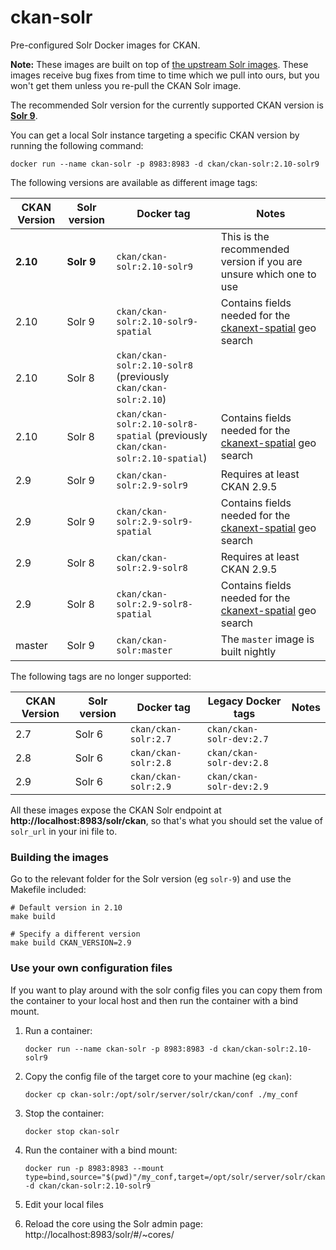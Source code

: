 # ckan-solr

Pre-configured Solr Docker images for CKAN.

**Note:** These images are built on top of [the upstream Solr images](https://github.com/apache/docker-solr#readme). These images receive bug fixes from time to time which we pull into ours, but you won't get them unless you re-pull the CKAN Solr image.

The recommended Solr version for the currently supported CKAN version is **[Solr 9](https://solr.apache.org/downloads.html#about-versions-and-support)**.

You can get a local Solr instance targeting a specific CKAN version by running the following command:

    docker run --name ckan-solr -p 8983:8983 -d ckan/ckan-solr:2.10-solr9

The following versions are available as different image tags:

| CKAN Version | Solr version | Docker tag | Notes |
| --- | --- | --- | --- |
| **2.10** | **Solr 9** | `ckan/ckan-solr:2.10-solr9` | This is the recommended version if you are unsure which one to use |
| 2.10 | Solr 9 | `ckan/ckan-solr:2.10-solr9-spatial` | Contains fields needed for the [ckanext-spatial](https://docs.ckan.org/projects/ckanext-spatial/en/latest/spatial-search.html) geo search |
| 2.10 | Solr 8 | `ckan/ckan-solr:2.10-solr8` (previously `ckan/ckan-solr:2.10`) | |
| 2.10 | Solr 8 | `ckan/ckan-solr:2.10-solr8-spatial` (previously `ckan/ckan-solr:2.10-spatial`) | Contains fields needed for the [ckanext-spatial](https://docs.ckan.org/projects/ckanext-spatial/en/latest/spatial-search.html) geo search |
| 2.9 | Solr 9 | `ckan/ckan-solr:2.9-solr9` | Requires at least CKAN 2.9.5 |
| 2.9 | Solr 9 | `ckan/ckan-solr:2.9-solr9-spatial` | Contains fields needed for the [ckanext-spatial](https://docs.ckan.org/projects/ckanext-spatial/en/latest/spatial-search.html) geo search |
| 2.9 | Solr 8 | `ckan/ckan-solr:2.9-solr8` | Requires at least CKAN 2.9.5 |
| 2.9 | Solr 8 | `ckan/ckan-solr:2.9-solr8-spatial` | Contains fields needed for the [ckanext-spatial](https://docs.ckan.org/projects/ckanext-spatial/en/latest/spatial-search.html) geo search |
| master | Solr 9 | `ckan/ckan-solr:master` | The `master` image is built nightly |

The following tags are no longer supported:

| CKAN Version | Solr version | Docker tag | Legacy Docker tags | Notes |
| --- | --- | --- | --- | --- |
| 2.7 | Solr 6 | `ckan/ckan-solr:2.7` |  `ckan/ckan-solr-dev:2.7` | |
| 2.8 | Solr 6 | `ckan/ckan-solr:2.8` |  `ckan/ckan-solr-dev:2.8` | |
| 2.9 | Solr 6 | `ckan/ckan-solr:2.9` | `ckan/ckan-solr-dev:2.9` | |


All these images expose the CKAN Solr endpoint at **http://localhost:8983/solr/ckan**, so that's what you should set the value of `solr_url` in your ini file to.



### Building the images

Go to the relevant folder for the Solr version (eg `solr-9`) and use the Makefile included:

    # Default version in 2.10
    make build

    # Specify a different version
    make build CKAN_VERSION=2.9



### Use your own configuration files

If you want to play around with the solr config files you can copy them from the container to your local host and then run the container with a bind mount.

1. Run a container:

       docker run --name ckan-solr -p 8983:8983 -d ckan/ckan-solr:2.10-solr9

2. Copy the config file of the target core to your machine (eg `ckan`):

       docker cp ckan-solr:/opt/solr/server/solr/ckan/conf ./my_conf

3. Stop the container:

       docker stop ckan-solr

4. Run the container with a bind mount:

       docker run -p 8983:8983 --mount type=bind,source="$(pwd)"/my_conf,target=/opt/solr/server/solr/ckan/conf -d ckan/ckan-solr:2.10-solr9

5. Edit your local files

6. Reload the core using the Solr admin page: http://localhost:8983/solr/#/~cores/

